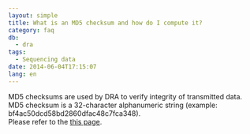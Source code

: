 ```yaml
---
layout: simple
title: What is an MD5 checksum and how do I compute it?
category: faq
db:
  - dra
tags: 
  - Sequencing data
date: 2014-06-04T17:15:07
lang: en
---
```


MD5 checksums are used by DRA to verify integrity of transmitted data.    
MD5 checksum is a 32-character alphanumeric string (example: bf4ac50dcd58bd2860dfac48c7fca348).  
Please refer to the [this page](/checksum-e.html).


